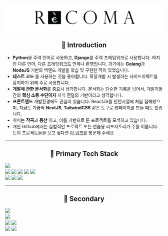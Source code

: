 <div align="center">
  <img src="profile.png" alt="profile" />
</div>

<div align="center">
  <h2>👋 Introduction</h2>
</div>

- **Python**을 주력 언어로 사용하고, **Django**를 주력 프레임워크로 사용합니다. 하지만 다른 언어, 다른 프레임워크도 언제나 환영입니다. 과거에는 **Golang**과 **NodeJS** 기반의 백엔드 개발을 학습 및 구현한 적이 있었습니다.
- **테스트 코드** 를 사용하는 것을 좋아합니다. 확장개발 시 발생하는 사이드이펙트를 감지하기 위해 주로 사용합니다.
- **개발에 관한 문서화**를 중요시 생각합니다. 문서화는 단순한 기록을 넘어서, 개발자들 간의 **핵심 소통 수단이자** 지식 전달의 기반이라고 생각합니다.
- **프론트엔드** 개발환경에도 관심이 있습니다. ReactJS를 인턴시절에 처음 접해봤으며, 지금도 가끔씩 **NextJS**, **TailwindCSS** 같은 도구로 웹페이지를 만들 때도 있습니다.
- 취미는 **작곡**과 **등산** 이고, 이를 기반으로 둔 프로젝트를 모색하고 있습니다.
- 개인 Github에서는 실험적인 프로젝트 또는 연습용 리포지토리가 주를 이룹니다. 토이 프로젝트들을 보고 싶다면 [이 링크](https://github.com/sweetcase-production)를 방문해 주세요

---

<div align="center">
  <h2>🔧 Primary Tech Stack</h2>
</div>

![](https://img.shields.io/badge/Python-FFD43B?style=flat-square&logo=python&logoColor=blue)  
![](https://img.shields.io/badge/Django-092E20?style=flat-square&logo=django&logoColor=green) ![](https://img.shields.io/badge/Django%20REST-ff1709?style=flat-square&logo=django&logoColor=white)
![](https://img.shields.io/badge/MySQL-005C84?style=flat-square&logo=mysql&logoColor=white) ![](https://img.shields.io/badge/SQLite-003B57?style=flat-square&logo=sqlite&logoColor=white) ![](https://img.shields.io/badge/Redis-%23DD0031.svg?&style=flat-square&logo=redis&logoColor=white)  
![](https://img.shields.io/badge/Docker-2CA5E0?style=flat-square&logo=docker&logoColor=white) ![](https://img.shields.io/badge/AWS-FF9900?style=flat-square&logo=amazonaws&logoColor=white) ![](https://img.shields.io/badge/GitHub%20Actions-100000?style=flat-square&logo=github&logoColor=white)

---

<div align="center">
  <h2>🧪 Secondary</h2>
</div>

![](https://img.shields.io/badge/FastAPI-109989?style=flat-square&logo=fastapi&logoColor=white)  
![](https://img.shields.io/badge/TypeScript-%23007ACC.svg?style=flat-square&logo=typescript&logoColor=white)  
![](https://img.shields.io/badge/React-%2320232a.svg?style=flat-square&logo=react&logoColor=%2361DAFB)  ![](https://img.shields.io/badge/Next.js-black?style=flat-square&logo=next.js&logoColor=white)  
![](https://img.shields.io/badge/Tailwind_CSS-38B2AC?style=flat-square&logo=tailwind-css&logoColor=white)  ![](https://img.shields.io/badge/Jekyll-CC0000?style=flat-square&logo=jekyll&logoColor=white)
